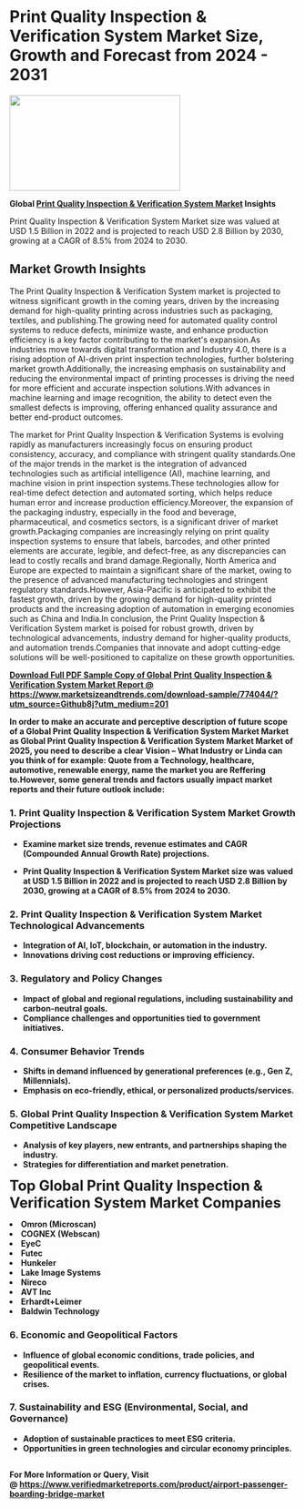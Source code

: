 <H1>Print Quality Inspection & Verification System Market Size, Growth and Forecast from 2024 - 2031</H1><img class="aligncenter size-medium wp-image-584254" src="https://thirdeyenews.in/wp-content/uploads/2024/09/Global-Market-Research-300x168.jpeg" alt="" width="300" height="168" /><p><strong>Global&nbsp;<a href="https://www.marketsizeandtrends.com/download-sample/774044/?utm_source=Github8j?utm_medium=201">Print Quality Inspection & Verification System Market</a> Insights</strong></p><p>Print Quality Inspection & Verification System Market size was valued at USD 1.5 Billion in 2022 and is projected to reach USD 2.8 Billion by 2030, growing at a CAGR of 8.5% from 2024 to 2030.</p><p><h2>Market Growth Insights</h2> <p>The Print Quality Inspection & Verification System market is projected to witness significant growth in the coming years, driven by the increasing demand for high-quality printing across industries such as packaging, textiles, and publishing.The growing need for automated quality control systems to reduce defects, minimize waste, and enhance production efficiency is a key factor contributing to the market's expansion.As industries move towards digital transformation and Industry 4.0, there is a rising adoption of AI-driven print inspection technologies, further bolstering market growth.Additionally, the increasing emphasis on sustainability and reducing the environmental impact of printing processes is driving the need for more efficient and accurate inspection solutions.With advances in machine learning and image recognition, the ability to detect even the smallest defects is improving, offering enhanced quality assurance and better end-product outcomes.</p> <p><strong><a href="#"></a></strong></p> <p>The market for Print Quality Inspection & Verification Systems is evolving rapidly as manufacturers increasingly focus on ensuring product consistency, accuracy, and compliance with stringent quality standards.One of the major trends in the market is the integration of advanced technologies such as artificial intelligence (AI), machine learning, and machine vision in print inspection systems.These technologies allow for real-time defect detection and automated sorting, which helps reduce human error and increase production efficiency.Moreover, the expansion of the packaging industry, especially in the food and beverage, pharmaceutical, and cosmetics sectors, is a significant driver of market growth.Packaging companies are increasingly relying on print quality inspection systems to ensure that labels, barcodes, and other printed elements are accurate, legible, and defect-free, as any discrepancies can lead to costly recalls and brand damage.Regionally, North America and Europe are expected to maintain a significant share of the market, owing to the presence of advanced manufacturing technologies and stringent regulatory standards.However, Asia-Pacific is anticipated to exhibit the fastest growth, driven by the growing demand for high-quality printed products and the increasing adoption of automation in emerging economies such as China and India.In conclusion, the Print Quality Inspection & Verification System market is poised for robust growth, driven by technological advancements, industry demand for higher-quality products, and automation trends.Companies that innovate and adopt cutting-edge solutions will be well-positioned to capitalize on these growth opportunities.</p> <p><strong><a href="#"></p><p><span class=""><strong>Download Full PDF Sample Copy of Global Print Quality Inspection & Verification System Market Report</strong> @ <a href="https://www.marketsizeandtrends.com/download-sample/774044/?utm_source=Github8j?utm_medium=201" target="_blank">https://www.marketsizeandtrends.com/download-sample/774044/?utm_source=Github8j?utm_medium=201</a></span></p><p>In order to make an accurate and perceptive description of future scope of a Global&nbsp;Print Quality Inspection & Verification System Market Market as Global&nbsp;Print Quality Inspection & Verification System Market Market of 2025, you need to describe a clear Vision &ndash; What Industry or Linda can you think of for example: Quote from a Technology, healthcare, automotive, renewable energy, name the market you are Reffering to.However, some general trends and factors usually impact market reports and their future outlook include:</p><h3>1.&nbsp;<strong>Print Quality Inspection & Verification System Market Growth Projections</strong></h3><ul><li>Examine market size trends, revenue estimates and CAGR (Compounded Annual Growth Rate) projections.</li><li><p>Print Quality Inspection & Verification System Market size was valued at USD 1.5 Billion in 2022 and is projected to reach USD 2.8 Billion by 2030, growing at a CAGR of 8.5% from 2024 to 2030.</p></li></ul><h3>2.&nbsp;<strong>Print Quality Inspection & Verification System Market Technological Advancements</strong></h3><ul><li>Integration of AI, IoT, blockchain, or automation in the industry.</li><li>Innovations driving cost reductions or improving efficiency.</li></ul><h3>3.&nbsp;<strong>Regulatory and Policy Changes</strong></h3><ul><li>Impact of global and regional regulations, including sustainability and carbon-neutral goals.</li><li>Compliance challenges and opportunities tied to government initiatives.</li></ul><h3>4.&nbsp;<strong>Consumer Behavior Trends</strong></h3><ul><li>Shifts in demand influenced by generational preferences (e.g., Gen Z, Millennials).</li><li>Emphasis on eco-friendly, ethical, or personalized products/services.</li></ul><h3>5.&nbsp;<strong>Global Print Quality Inspection & Verification System Market Competitive Landscape</strong></h3><ul><li>Analysis of key players, new entrants, and partnerships shaping the industry.</li><li>Strategies for differentiation and market penetration.</li></ul><p data-pm-slice="1 1 []"><span style="color: inherit; font-family: inherit; font-size: 25px;">Top Global Print Quality Inspection & Verification System Market Companies</span></p><div class="" data-test-id=""><p><li>Omron (Microscan)</li><li> COGNEX (Webscan)</li><li> EyeC</li><li> Futec</li><li> Hunkeler</li><li> Lake Image Systems</li><li> Nireco</li><li> AVT Inc</li><li> Erhardt+Leimer</li><li> Baldwin Technology</li></p></div><h3>6.&nbsp;<strong>Economic and Geopolitical Factors</strong></h3><ul><li>Influence of global economic conditions, trade policies, and geopolitical events.</li><li>Resilience of the market to inflation, currency fluctuations, or global crises.</li></ul><h3>7.&nbsp;<strong>Sustainability and ESG (Environmental, Social, and Governance)</strong></h3><ul><li>Adoption of sustainable practices to meet ESG criteria.</li><li>Opportunities in green technologies and circular economy principles.</li></ul><h2><strong style="font-size: 14px;">For More Information or Query, Visit @&nbsp;</strong><a style="background-color: #ffffff; font-size: 14px;" href="https://www.marketsizeandtrends.com/report/print-quality-inspection-and-verification-system-market/" target="_blank">https://www.verifiedmarketreports.com/product/airport-passenger-boarding-bridge-market</a></h2>